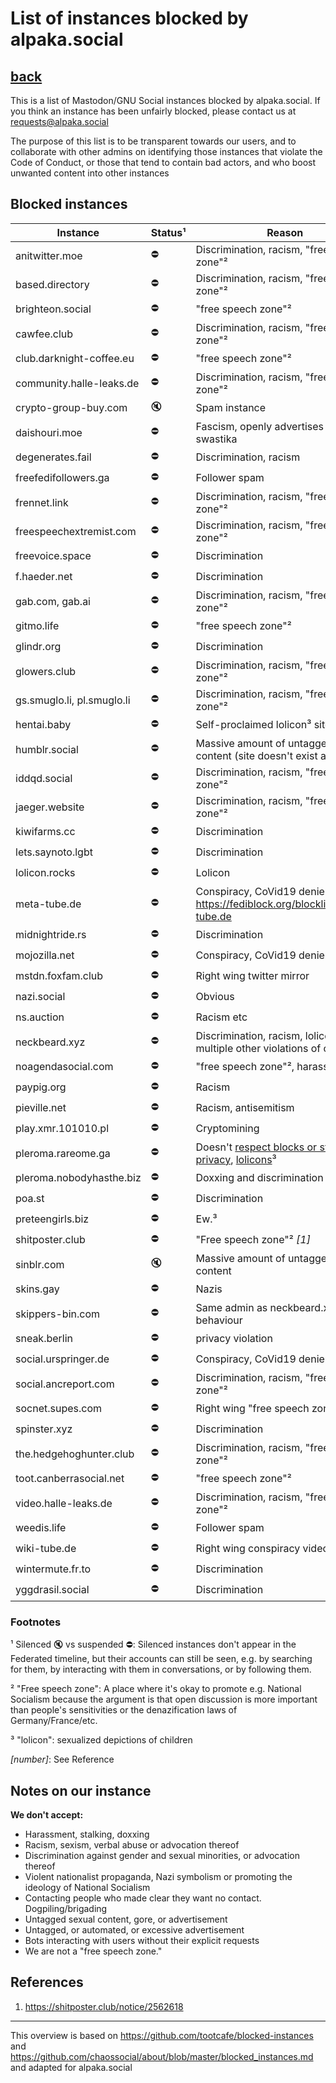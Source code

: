 List of instances blocked by alpaka.social
=======

## [back](index.md)

This is a list of Mastodon/GNU Social instances blocked by alpaka.social. If you think an
instance has been unfairly blocked, please contact us at requests@alpaka.social

The purpose of this list is to be transparent towards our users, and to collaborate with other admins on identifying
those instances that violate the Code of Conduct, or those that tend to contain bad actors, and who boost unwanted
content into other instances

Blocked instances
-------


| Instance | Status¹ | Reason |
| --- | ---- | --- |
| anitwitter.moe              | ⛔ | Discrimination, racism, "free speech zone"² |
| based.directory             | ⛔ | Discrimination, racism, "free speech zone"² |
| brighteon.social            | ⛔ | "free speech zone"² |
| cawfee.club                 | ⛔ | Discrimination, racism, "free speech zone"² |
| club.darknight-coffee.eu    | ⛔ | "free speech zone"² |
| community.halle-leaks.de    | ⛔ | Discrimination, racism, "free speech zone"² |
| crypto-group-buy.com        | 🔇 | Spam instance                               |
| daishouri.moe               | ⛔ | Fascism, openly advertises with swastika    |
| degenerates.fail            | ⛔ | Discrimination, racism                      |
| freefedifollowers.ga        | ⛔ | Follower spam |
| frennet.link                | ⛔ | Discrimination, racism, "free speech zone"² |
| freespeechextremist.com     | ⛔ | Discrimination, racism, "free speech zone"² |
| freevoice.space             | ⛔ | Discrimination |
| f.haeder.net                | ⛔ | Discrimination |
| gab.com, gab.ai             | ⛔ | Discrimination, racism, "free speech zone"² |
| gitmo.life                  | ⛔ | "free speech zone"² |
| glindr.org                  | ⛔ | Discrimination |
| glowers.club                | ⛔ | Discrimination, racism, "free speech zone"² |
| gs.smuglo.li, pl.smuglo.li  | ⛔ | Discrimination, racism, "free speech zone"² |
| hentai.baby                 | ⛔ | Self-proclaimed lolicon³ site |
| humblr.social               | ⛔ | Massive amount of untagged NSFW content (site doesn't exist anymore) |
| iddqd.social                | ⛔ | Discrimination, racism, "free speech zone"² |
| jaeger.website              | ⛔ | Discrimination, racism, "free speech zone"² |
| kiwifarms.cc                | ⛔ | Discrimination |
| lets.saynoto.lgbt           | ⛔ | Discrimination |
| lolicon.rocks               | ⛔ | Lolicon |
| meta-tube.de                | ⛔ | Conspiracy, CoVid19 denier videos https://fediblock.org/blocklist/#meta-tube.de |
| midnightride.rs             | ⛔ | Discrimination |
| mojozilla.net               | ⛔ | Conspiracy, CoVid19 denier |
| mstdn.foxfam.club           | ⛔ | Right wing twitter mirror |
| nazi.social                 | ⛔ | Obvious |
| ns.auction                  | ⛔ | Racism etc |
| neckbeard.xyz               | ⛔ | Discrimination, racism, lolicon³, multiple other violations of our rules |
| noagendasocial.com          | ⛔ | "free speech zone"², harassment |
| paypig.org                  | ⛔ | Racism |
| pieville.net                | ⛔ | Racism, antisemitism |
| play.xmr.101010.pl          | ⛔ | Cryptomining |
| pleroma.rareome.ga          | ⛔ | Doesn't [respect blocks or status privacy](https://pleroma.rareome.ga/notice/113524), [lolicons](https://pleroma.rareome.ga/notice/55113)³ |
| pleroma.nobodyhasthe.biz    | ⛔ | Doxxing and discrimination |
| poa.st                      | ⛔ | Discrimination |
| preteengirls.biz            | ⛔ | Ew.³ |
| shitposter.club             | ⛔ | "Free speech zone"² *[1]* |
| sinblr.com                  | 🔇 | Massive amount of untagged NSFW content |
| skins.gay                   | ⛔ | Nazis |
| skippers-bin.com            | ⛔ | Same admin as neckbeard.xyz, same behaviour |
| sneak.berlin                | ⛔ | privacy violation |
| social.urspringer.de        | ⛔ | Conspiracy, CoVid19 denier |
| social.ancreport.com        | ⛔ | Discrimination, racism, "free speech zone"² |
| socnet.supes.com            | ⛔ | Right wing "free speech zone"² |
| spinster.xyz                | ⛔ | Discrimination |
| the.hedgehoghunter.club     | ⛔ | Discrimination, racism, "free speech zone"² |
| toot.canberrasocial.net     | ⛔ | "free speech zone"² |
| video.halle-leaks.de        | ⛔ | Discrimination, racism, "free speech zone"² |
| weedis.life                 | ⛔ | Follower spam |
| wiki-tube.de                | ⛔ | Right wing conspiracy videos |
| wintermute.fr.to            | ⛔ | Discrimination |
| yggdrasil.social            | ⛔ | Discrimination |


### Footnotes

¹ Silenced 🔇 vs suspended ⛔: Silenced instances don't appear in the Federated timeline, but their accounts can still
be seen, e.g. by searching for them, by interacting with them in conversations, or by following them.

² "Free speech zone": A place where it's okay to promote e.g. National Socialism because the argument is that open
discussion is more important than people's sensitivities or the denazification laws of Germany/France/etc.

³ "lolicon": sexualized depictions of children

*[number]*: See Reference

Notes on our instance
-----

**We don't accept:**
- Harassment, stalking, doxxing
- Racism, sexism, verbal abuse or advocation thereof
- Discrimination against gender and sexual minorities, or advocation thereof
- Violent nationalist propaganda, Nazi symbolism or promoting the ideology of National Socialism
- Contacting people who made clear they want no contact. Dogpiling/brigading
- Untagged sexual content, gore, or advertisement
- Untagged, or automated, or excessive advertisement
- Bots interacting with users without their explicit requests
- We are not a "free speech zone."


References
-----
1. https://shitposter.club/notice/2562618


-----
This overview is based on https://github.com/tootcafe/blocked-instances and https://github.com/chaossocial/about/blob/master/blocked_instances.md and adapted for alpaka.social
